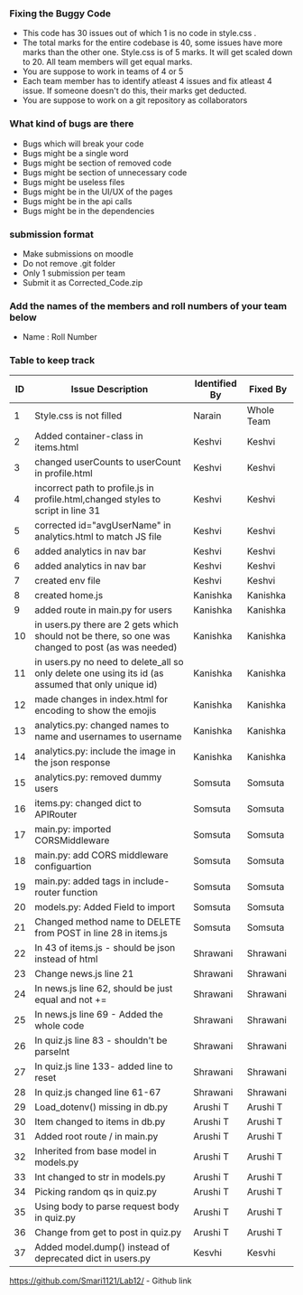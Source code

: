 ### Fixing the Buggy Code

- This code has 30 issues out of which 1 is no code in style.css . 
- The total marks for the entire codebase is 40, some issues have more marks than the other one. Style.css is of 5 marks. It will get scaled down to 20. All team members will get equal marks.
- You are suppose to work in teams of 4 or 5
- Each team member has to identify atleast 4 issues and fix atleast 4 issue. If someone doesn't do this, their marks get deducted.
- You are suppose to work on a git repository as collaborators

### What kind of bugs are there

- Bugs which will break your code
- Bugs might be a single word
- Bugs might be section of removed code
- Bugs might be section of unnecessary code
- Bugs might be useless files
- Bugs might be in the UI/UX of the pages
- Bugs might be in the api calls
- Bugs might be in the dependencies  

### submission format

- Make submissions on moodle
- Do not remove .git folder 
- Only 1 submission per team
- Submit it as Corrected_Code.zip

### Add the names of the members and roll numbers of your team below

- Name : Roll Number

### Table to keep track

| ID  | Issue Description                        | Identified By | Fixed By     |
|-----|------------------------------------------|---------------|--------------|
| 1   | Style.css is not filled                                    |         Narain |     Whole Team     |
| 2   | Added container-class in items.html                           |   Keshvi            |  Keshvi            |
| 3   | changed userCounts to userCount in profile.html                                       |   Keshvi            |   Keshvi           |
| 4   | incorrect path to profile.js in profile.html,changed styles to script in line 31                                         |  Keshvi             |   Keshvi           |
| 5   | corrected id="avgUserName" in analytics.html to match JS file                                         |   Keshvi            |   Keshvi           |
| 6   | added analytics in nav bar                                        |  Keshvi              |   Keshvi            |
| 6   | added analytics in nav bar                                        |  Keshvi              |  Keshvi             |
| 7   | created env file                                         |   Keshvi             |   Keshvi            |
| 8   | created home.js                                         |     Kanishka          |  Kanishka            |
| 9   | added route in main.py for users                                         |   Kanishka            |  Kanishka            |
| 10  | in users.py there are 2 gets which should not be there, so one was changed to post (as was needed)                                         | Kanishka              |  Kanishka            |
| 11  | in users.py no need to delete_all so only delete one using its id (as assumed that only unique id)                                         |  Kanishka             |  Kanishka            |
| 12  | made changes in index.html for encoding to show the emojis                                        |  Kanishka             |  Kanishka            |
| 13  | analytics.py: changed names to name and usernames to username                                         | Kanishka              | Kanishka             |
| 14  | analytics.py: include the image in the json response                                         |  Kanishka             | Kanishka             |
| 15  | analytics.py: removed dummy users                                         |  Somsuta             | Somsuta             |
| 16  | items.py: changed dict to APIRouter                                         |  Somsuta             |  Somsuta            |
| 17  | main.py: imported CORSMiddleware                                         |   Somsuta            |  Somsuta            |
| 18  | main.py: add CORS middleware configuartion                                         |  Somsuta             |  Somsuta            |
| 19  | main.py: added tags in include-router function                                         |   Somsuta            | Somsuta             |
| 20  | models.py: Added Field to import                                         | Somsuta              |  Somsuta            |
| 21  | Changed method name to DELETE from POST in line 28 in items.js                                         |   Somsuta            |   Somsuta           |
| 22  | In 43 of items.js - should be json instead of html                                         |   Shrawani            | Shrawani             |
| 23  | Change news.js line 21                                         | Shrawani              | Shrawani             |
| 24  | In news.js line 62, should be just equal and not +=                                         |   Shrawani            |  Shrawani            |
| 25  | In news.js line 69 - Added the whole code                                         | Shrawani              |  Shrawani            |
| 26  | In quiz.js line 83 - shouldn't be parseInt                                         |   Shrawani            |  Shrawani            |
| 27  | In quiz.js line 133- added line to reset                                         | Shrawani              |   Shrawani           |
| 28  | In quiz.js changed line 61-67                                         |  Shrawani             |   Shrawani           |
| 29  | Load_dotenv() missing in db.py                                          |  Arushi T             | Arushi T             |
| 30  | Item changed to items in db.py                                         |   Arushi T            |  Arushi T            |
| 31 | Added root route / in main.py  | Arushi T | Arushi T |
| 32 | Inherited from base model in models.py | Arushi T | Arushi T |
| 33 | Int changed to str in models.py | Arushi T | Arushi T |
| 34 | Picking random qs in quiz.py | Arushi T | Arushi T |
| 35 | Using body to parse request body in quiz.py | Arushi T | Arushi T |
| 36 | Change from get to post in quiz.py | Arushi T | Arushi T |
| 37 | Added model.dump() instead of deprecated dict in users.py | Kesvhi | Kesvhi |


https://github.com/Smari1121/Lab12/ - Github link
